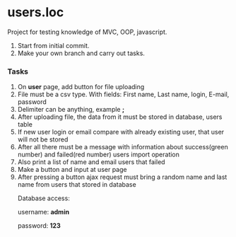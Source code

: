users.loc
=========

Project for testing knowledge of MVC, OOP, javascript.
<ol>
<li>Start from initial commit.</li>
<li>Make your own branch and carry out tasks.</li>
</ol>
<h3>Tasks</h3>
<ol>
<li>On <b>user</b> page, add button for file uploading</li>
<li>File must be a csv type. With fields: First name, Last name, login, E-mail, password</li>
<li>Delimiter can be anything, example <b>;</b></li>
<li>After uploading file, the data from it must be stored in database, users table</li>
<li>If new user login or email compare with already existing user, that user will not be stored</li>
<li>After all there must be a message with information about success(green number) and failed(red number) users import operation</li>
<li>Also print a list of name and email users that failed</li>
<li>Make a button and input at user page</li>
<li>After pressing a button ajax request must bring a random name and last name from users that stored in database</li>
<p>Database access:</p>
<p>username: <b>admin</b></p>
<p>password: <b>123</b></p>
</ol>
